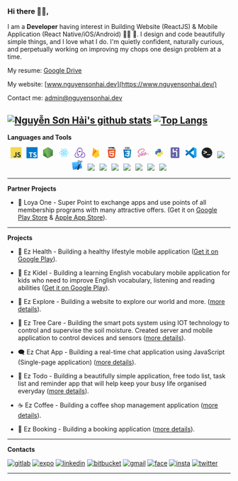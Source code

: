 ### Hi there 👋🏼,
I am a **Developer** having interest in Building Website (ReactJS) & Mobile Application (React Native/iOS/Android) 👨‍💻 📱. I design and code beautifully simple things, and I love what I do.  I'm quietly confident, naturally curious, and perpetually working on improving my chops one design problem at a time.

My resume: [Google Drive](https://drive.google.com/file/d/11USPVdgkUFk9BIzzLp7oQZtpgHKeZrH6/view)

My website: [www.nguyensonhai.dev](https://www.nguyensonhai.dev/)

Contact me: admin@nguyensonhai.dev

[![Nguyễn Sơn Hải's github stats](https://github-readme-stats.vercel.app/api?username=nguyensonhai&show_icons=true&theme=graywhite&include_all_commits=true&count_private=true&hide_border=true)](https://github.com/nguyensonhai)
[![Top Langs](https://github-readme-stats.vercel.app/api/top-langs/?username=nguyensonhai&theme=graywhite&&hide=c%23,c%2B%2B&langs_count=10&layout=compact&hide_border=true)](https://github.com/nguyensonhai)
---

**Languages and Tools**

<p align="center">
<a href="https://github.com/topics/javascript"><img height="25" src="https://raw.githubusercontent.com/github/explore/80688e429a7d4ef2fca1e82350fe8e3517d3494d/topics/javascript/javascript.png"></a>&ensp;
  <a href="https://github.com/topics/typescript"><img height="25" src="https://raw.githubusercontent.com/github/explore/80688e429a7d4ef2fca1e82350fe8e3517d3494d/topics/typescript/typescript.png"></a>&ensp;
<a href="https://github.com/topics/nodejs"><img height="25" src="https://raw.githubusercontent.com/github/explore/80688e429a7d4ef2fca1e82350fe8e3517d3494d/topics/nodejs/nodejs.png"></a>&ensp;
<a href="https://github.com/topics/react-native"><img height="25" src="https://raw.githubusercontent.com/github/explore/80688e429a7d4ef2fca1e82350fe8e3517d3494d/topics/react-native/react-native.png"></a>&ensp;
<a href="https://github.com/topics/redux"><img height="25" src="https://raw.githubusercontent.com/github/explore/80688e429a7d4ef2fca1e82350fe8e3517d3494d/topics/redux/redux.png"></a>&ensp;
<a href="https://github.com/topics/firebase"><img height="25" src="https://raw.githubusercontent.com/github/explore/80688e429a7d4ef2fca1e82350fe8e3517d3494d/topics/firebase/firebase.png"></a>&ensp;
<a href="https://github.com/topics/html"><img height="25" src="https://raw.githubusercontent.com/github/explore/80688e429a7d4ef2fca1e82350fe8e3517d3494d/topics/html/html.png"></a>&ensp;
<a href="https://github.com/topics/css"><img height="25" src="https://raw.githubusercontent.com/github/explore/80688e429a7d4ef2fca1e82350fe8e3517d3494d/topics/css/css.png"></a>&ensp;
<a href="https://github.com/topics/sass"><img height="25" src="https://raw.githubusercontent.com/github/explore/80688e429a7d4ef2fca1e82350fe8e3517d3494d/topics/sass/sass.png"></a>&ensp;
<a href="https://github.com/topics/python"><img height="25" src="https://raw.githubusercontent.com/github/explore/80688e429a7d4ef2fca1e82350fe8e3517d3494d/topics/python/python.png"></a>&ensp;
<a href="https://github.com/topics/heroku"><img height="25" src="https://raw.githubusercontent.com/devicons/devicon/master/icons/heroku/heroku-plain.svg"></a>&ensp;
<a href="https://github.com/topics/visual-studio-code"><img height="25" src="https://raw.githubusercontent.com/github/explore/80688e429a7d4ef2fca1e82350fe8e3517d3494d/topics/visual-studio-code/visual-studio-code.png"></a>&ensp;
<a href="https://github.com/topics/terminal"><img height="25" src="https://raw.githubusercontent.com/github/explore/80688e429a7d4ef2fca1e82350fe8e3517d3494d/topics/terminal/terminal.png"></a>&ensp;
<a href="https://developer.android.com/studio"><img height="25" src="https://developer.android.com/studio/images/studio-icon.svg?hl=de"></a>&ensp;
<a href="https://github.com/topics/xcode"><img height="25" src="https://raw.githubusercontent.com/github/explore/530398b5c9b0fd57127e2564bd664575f02f52e4/topics/xcode/xcode.png"></a>&ensp;
<a href="https://www.adobe.com/products/photoshop.html"><img height="25" src="https://www.adobe.com/content/dam/cc/icons/photoshop.svg"></a>&ensp;
<a href="https://www.adobe.com/products/illustrator.html"><img height="25" src="https://www.adobe.com/content/dam/cc/icons/illustrator.svg"></a>&ensp;
<a href="https://www.adobe.com/products/xd.html"><img height="25" src="https://www.adobe.com/content/dam/cc/icons/xd.svg"></a>&ensp;
<a href="https://www.adobe.com/products/premiere.html"><img height="25" src="https://www.adobe.com/content/dam/cc/icons/premiere.svg"></a>&ensp;
<a href="https://www.adobe.com/products/aftereffects.html"><img height="25" src="https://www.adobe.com/content/dam/cc/icons/aftereffects.svg"></a>&ensp;
<a href="https://www.adobe.com/products/animate.html"><img height="25" src="https://www.adobe.com/content/dam/cc/icons/animate.svg"></a>&ensp;
<a href="https://www.adobe.com/products/audition.html"><img height="25" src="https://www.adobe.com/content/dam/cc/icons/audition.svg"></a>
</p>

---

**Partner Projects**

- 💓 Loya One - Super Point to exchange apps and use points of all membership programs with many attractive offers. (Get it on [Google Play Store](https://play.google.com/store/apps/details?id=loyal.one.user.mobile) & [Apple App Store](https://apps.apple.com/us/app/loya-one/id1495752098)). 

---

**Projects**

- 💓 Ez Health - Building a healthy lifestyle mobile application ([Get it on Google Play](https://play.google.com/store/apps/details?id=com.ezratech.ezhealth)). 

- 📖 Ez Kidel - Building a learning English vocabulary mobile application for kids who need to improve English vocabulary, listening and reading abilities ([Get it on Google Play](https://play.google.com/store/apps/details?id=com.ezratech.ezkidel)). 

- 🚀 Ez Explore - Building a website to explore our world and more. ([more details](https://ezexplore.web.app)).

- 🌱 Ez Tree Care - Building the smart pots system using IOT technology to control and supervise the soil moisture. Created server and mobile application to control devices and sensors ([more details](https://github.com/nguyensonhai/eztreecare)).

- 🗨️ Ez Chat App - Building a real-time chat application using JavaScript (Single-page application) ([more details](https://github.com/nguyensonhai/ezchatapp)).

- 📝 Ez Todo - Building a beautifully simple application, free todo list, task list and reminder app that will help keep your busy life organised everyday ([more details](https://github.com/nguyensonhai/eztodo)).

- ☕ Ez Coffee - Building a coffee shop management application ([more details](https://github.com/nguyensonhai/ezcoffee)).

- 🏨 Ez Booking - Building a booking application ([more details](https://github.com/nguyensonhai/ezbooking)).

---

**Contacts**

[![gitlab](https://img.shields.io/badge/-GitLab-380D75?style=for-the-badge&logo=GitLab&logoColor=white)](https://gitlab.com/nguyensonhai.dev)
[![expo](https://img.shields.io/badge/-Expo-010121?style=for-the-badge&logo=expo&logoColor=white)](https://expo.io/@nguyensonhai)
[![linkedin](https://img.shields.io/badge/-LinkedIn-0073B1?style=for-the-badge&logo=Linkedin)](https://www.linkedin.com/in/nguyensonhai)
[![bitbucket](https://img.shields.io/badge/-Bitbucket-0747A6?style=for-the-badge&logo=bitbucket&logoColor=white)](https://bitbucket.org/nguyensonhai)
[![gmail](https://img.shields.io/badge/-Gmail-EA4335?style=for-the-badge&logo=Gmail&logoColor=white)](mailto:nguyensonhai.dev@gmail.com)
[![face](https://img.shields.io/badge/-Facebook-0165E1?style=for-the-badge&logo=Facebook&logoColor=white)](https://www.facebook.com/nguyensonhai.dev)
[![insta](https://img.shields.io/badge/-Instagram-D82A78?style=for-the-badge&logo=instagram&logoColor=white)](https://www.instagram.com/nguyensonhai.dev)
[![twitter](https://img.shields.io/badge/-Twitter-1DA1F2?style=for-the-badge&logo=twitter&logoColor=white)](https://twitter.com/nguyensonhaidev)

---
